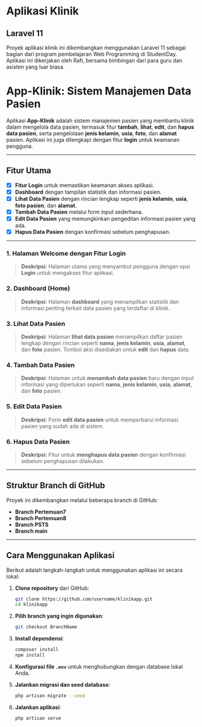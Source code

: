 # Aplikasi Klinik

## Laravel 11

Proyek aplikasi klinik ini dikembangkan menggunakan Laravel 11 sebagai bagian dari program pembelajaran Web Programming di StudentDay. Aplikasi ini dikerjakan oleh Rafi, bersama bimbingan dari para guru dan asisten yang luar biasa.



# **App-Klinik: Sistem Manajemen Data Pasien**

Aplikasi **App-Klinik** adalah sistem manajemen pasien yang membantu klinik dalam mengelola data pasien, termasuk fitur **tambah**, **lihat**, **edit**, dan **hapus data pasien**, serta pengelolaan **jenis kelamin**, **usia**, **foto**, dan **alamat** pasien. Aplikasi ini juga dilengkapi dengan fitur **login** untuk keamanan pengguna.

---

## **Fitur Utama**

- [x] **Fitur Login** untuk memastikan keamanan akses aplikasi.
- [x] **Dashboard** dengan tampilan statistik dan informasi pasien.
- [x] **Lihat Data Pasien** dengan rincian lengkap seperti **jenis kelamin**, **usia**, **foto pasien**, dan **alamat**.
- [x] **Tambah Data Pasien** melalui form input sederhana.
- [x] **Edit Data Pasien** yang memungkinkan pengeditan informasi pasien yang ada.
- [x] **Hapus Data Pasien** dengan konfirmasi sebelum penghapusan.

---

### 1. **Halaman Welcome dengan Fitur Login**
   > **Deskripsi**: Halaman utama yang menyambut pengguna dengan opsi **Login** untuk mengakses fitur aplikasi.

### 2. **Dashboard (Home)**
   > **Deskripsi**: Halaman **dashboard** yang menampilkan statistik dan informasi penting terkait data pasien yang terdaftar di klinik.

### 3. **Lihat Data Pasien**
   > **Deskripsi**: Halaman **lihat data pasien** menampilkan daftar pasien lengkap dengan rincian seperti **nama**, **jenis kelamin**, **usia**, **alamat**, dan **foto** pasien. Tombol aksi disediakan untuk **edit** dan **hapus** data.

### 4. **Tambah Data Pasien**
   > **Deskripsi**: Halaman untuk **menambah data pasien** baru dengan input informasi yang diperlukan seperti **nama**, **jenis kelamin**, **usia**, **alamat**, dan **foto** pasien.

### 5. **Edit Data Pasien**
   > **Deskripsi**: Form **edit data pasien** untuk memperbarui informasi pasien yang sudah ada di sistem.

### 6. **Hapus Data Pasien**
   > **Deskripsi**: Fitur untuk **menghapus data pasien** dengan konfirmasi sebelum penghapusan dilakukan.

---

## **Struktur Branch di GitHub**

Proyek ini dikembangkan melalui beberapa branch di GitHub:

- **Branch Pertemuan7**
- **Branch Pertemuan8**
- **Branch PSTS**
- **Branch main**

---

## **Cara Menggunakan Aplikasi**

Berikut adalah langkah-langkah untuk menggunakan aplikasi ini secara lokal:

1. **Clone repository** dari GitHub:
   ```bash
   git clone https://github.com/username/klinikapp.git
   cd klinikapp
   ```

2. **Pilih branch yang ingin digunakan**:
   ```bash
   git checkout BranchName
   ```

3. **Install dependensi**:
   ```bash
   composer install
   npm install
   ```

4. **Konfigurasi file `.env`** untuk menghubungkan dengan database lokal Anda.

5. **Jalankan migrasi dan seed database**:
   ```bash
   php artisan migrate --seed
   ```

6. **Jalankan aplikasi**:
   ```bash
   php artisan serve
   ```


